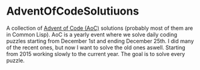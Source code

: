 # AdventOfCodeSolutiuons
A collection of [Advent of Code (AoC)](https://adventofcode.com/) solutions (probably most of them are in Common Lisp). AoC is a yearly event where we solve daily coding puzzles starting from December 1st and ending December 25th. I did many of the recent ones, but now I want to solve the old ones aswell. Starting from 2015 working slowly to the current year. The goal is to solve every puzzle.
